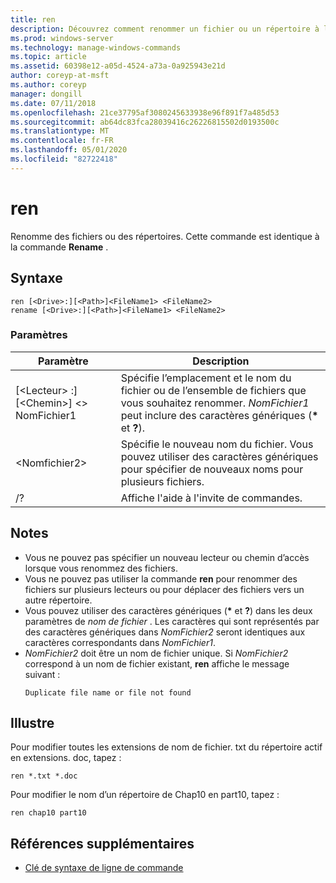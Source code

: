 ```yaml
---
title: ren
description: Découvrez comment renommer un fichier ou un répertoire à l’aide de la commande ren.
ms.prod: windows-server
ms.technology: manage-windows-commands
ms.topic: article
ms.assetid: 60398e12-a05d-4524-a73a-0a925943e21d
author: coreyp-at-msft
ms.author: coreyp
manager: dongill
ms.date: 07/11/2018
ms.openlocfilehash: 21ce37795af3080245633938e96f891f7a485d53
ms.sourcegitcommit: ab64dc83fca28039416c26226815502d0193500c
ms.translationtype: MT
ms.contentlocale: fr-FR
ms.lasthandoff: 05/01/2020
ms.locfileid: "82722418"
---
```

# <a name="ren"></a>ren

Renomme des fichiers ou des répertoires. Cette commande est identique à la commande **Rename** .



## <a name="syntax"></a>Syntaxe

```
ren [<Drive>:][<Path>]<FileName1> <FileName2>
rename [<Drive>:][<Path>]<FileName1> <FileName2>
```

### <a name="parameters"></a>Paramètres

|Paramètre|Description|
|---------|-----------|
|[\<Lecteur> :] [\<Chemin>] \<> NomFichier1|Spécifie l’emplacement et le nom du fichier ou de l’ensemble de fichiers que vous souhaitez renommer. *NomFichier1* peut inclure des caractères génériques (**&#42;** et **?**).|
|\<Nomfichier2>|Spécifie le nouveau nom du fichier. Vous pouvez utiliser des caractères génériques pour spécifier de nouveaux noms pour plusieurs fichiers.|
|/?|Affiche l'aide à l'invite de commandes.|

## <a name="remarks"></a>Notes 

- Vous ne pouvez pas spécifier un nouveau lecteur ou chemin d’accès lorsque vous renommez des fichiers.
- Vous ne pouvez pas utiliser la commande **ren** pour renommer des fichiers sur plusieurs lecteurs ou pour déplacer des fichiers vers un autre répertoire.
- Vous pouvez utiliser des caractères génériques (**&#42;** et **?**) dans les deux paramètres de *nom de fichier* . Les caractères qui sont représentés par des caractères génériques dans *NomFichier2* seront identiques aux caractères correspondants dans *NomFichier1*.
- *NomFichier2* doit être un nom de fichier unique. Si *NomFichier2* correspond à un nom de fichier existant, **ren** affiche le message suivant :  
  ```
  Duplicate file name or file not found
  ```

## <a name="examples"></a><a name="BKMK_examples"></a>Illustre

Pour modifier toutes les extensions de nom de fichier. txt du répertoire actif en extensions. doc, tapez :
```
ren *.txt *.doc 
```
Pour modifier le nom d’un répertoire de Chap10 en part10, tapez :
```
ren chap10 part10 
```

## <a name="additional-references"></a>Références supplémentaires

- [Clé de syntaxe de ligne de commande](command-line-syntax-key.md)